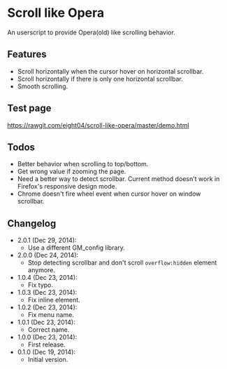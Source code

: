 Scroll like Opera
=================
An userscript to provide Opera(old) like scrolling behavior.

Features
--------
* Scroll horizontally when the cursor hover on horizontal scrollbar.
* Scroll horizontally if there is only one horizontal scrollbar.
* Smooth scrolling.

Test page
---------
<https://rawgit.com/eight04/scroll-like-opera/master/demo.html>

Todos
-----
* Better behavior when scrolling to top/bottom.
* Get wrong value if zooming the page.
* Need a better way to detect scrollbar. Current method doesn't work in Firefox's responsive design mode.
* Chrome doesn't fire wheel event when cursor hover on window scrollbar.

Changelog
---------
* 2.0.1 (Dec 29, 2014):
	- Use a different GM_config library.
* 2.0.0 (Dec 24, 2014):
	- Stop detecting scrollbar and don't scroll `overflow:hidden` element anymore.
* 1.0.4 (Dec 23, 2014):
	- Fix typo.
* 1.0.3 (Dec 23, 2014):
	- Fix inline element.
* 1.0.2 (Dec 23, 2014):
	- Fix menu name.
* 1.0.1 (Dec 23, 2014):
	- Correct name.
* 1.0.0 (Dec 23, 2014):
	- First release.
* 0.1.0 (Dec 19, 2014):
	- Initial version.
